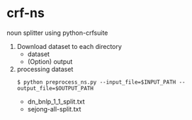 # crf-ns
 noun splitter using python-crfsuite
 
1. Download dataset to each directory
    - dataset
    - (Option) output
2. processing dataset
    ```shell
    $ python preprocess_ns.py --input_file=$INPUT_PATH --output_file=$OUTPUT_PATH
   ```
    - dn_bnlp_1_1_split.txt
    - sejong-all-split.txt